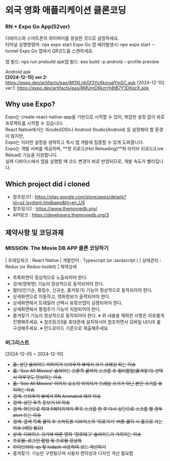 # 외국 영화 애플리케이션 클론코딩

### RN + Expo Go App(52ver)

디바이스와 스마트폰의 와이파이를 동일한 것으로 설정하세요.  
터미널 실행명령어: npx expo start
Expo Go 앱 에러발생시: npx expo start --tunnel
Expo Go 앱에서 QR코드를 스캔하세요.

앱 빌드: npx run prebuild
apk앱 빌드: eas build -p android --profile preview

Android apk  
**[2024-12-15] ver.2:** https://expo.dev/artifacts/eas/jM1XLnbGf3YsXkorueYmSC.apk
[2024-12-10] ver.1: https://expo.dev/artifacts/eas/8MUmD6kzrrh8tB7Y1DKqcX.apk

## Why use Expo?

Expo는 create-react-native-app을 기반으로 시작할 수 있어, 복잡한 설정 없이 바로 프로젝트를 시작할 수 있습니다.  
React Native에서는 Xcode(iOS)나 Android Studio(Android) 등 설정해야 할 환경이 많지만,  
Expo는 이러한 설정을 생략하고 즉시 앱 개발에 집중할 수 있게 도와줍니다.  
Expo는 개발 서버를 제공하며, **핫 리로드(Hot Reloading)**와 라이브 리로드(Live Reload) 기능을 지원합니다.  
실제 디바이스에서 앱을 실행할 때 코드 변경이 바로 반영되므로, 개발 속도가 빨라집니다.

## Which project did i cloned

- 참조링크1 : https://play.google.com/store/apps/details?id=uz.isystem.tmdbapp&hl=en_US
- 참조링크2 : https://www.themoviedb.org/
- API링크 : https://developers.themoviedb.org/3

## 제약사항 및 코딩과제

### MISSION. The Movie DB APP 클론 코딩하기

| 프레임워크
: React Native
| 개발언어
: Typescript (or Javascript )
| 상태관리
: Redux (or Redux-toolkit)
| 제약상세

- 목록화면이 정상적으로 노출되어야 한다.
- 검색(영화명) 기능이 정상적으로 동작되어야 한다.
- 필터(인기순, 평점수, 신규순, 즐겨찾기) 기능이 정상적으로 동작되어야 한다.
- 상세화면으로 이동하고, 영화정보가 출력되어야 한다.
- 상세화면에서 트레일러 선택시 유튜브앱이 실행되어야 한다.
- 상세화면에서 평점주기 기능이 지원되어야 한다.
- 즐겨찾기 기능이 정상적으로 동작되어야 한다.
  ※ 위 내용을 제외한 사항은 자유롭게 진행해주세요.
  ※ 참조링크3을 휴대폰에 설치하시어 참조하면서 모바일 UI/UX 를 구성해주세요.
  ※ 안드로이드 기준으로 제출해주세요.

### 버그리스트

[2024-12-05 ~ 2024-12-10]

- ~~홈: 상단 슬라이드 이미지가 브라우저 뷰에서 크기 크래싱 되는 이슈~~
- ~~홈: 'See All Movies' 슬라이드 오른쪽 끝까지 스크롤 후 필터팝업(즐겨찾기) 선택 시 아무것도 안보이는 이슈~~
- ~~홈: 'See All Movies' 이미지 요소의 이미지가 프레임 크기가 아닌 본인 크기를 유지하는 이슈~~
- ~~검색: 브라우저 뷰에서 RN Animated 에러 이슈~~
- ~~검색: 상단 우측 돋보기 UI 이슈~~
- ~~검색: 하단으로 최대 5페이지까지 쭈욱 스크롤 한 후 다시 상단으로 스크롤 할 경우 alert 뜨는 이슈~~
- ~~검색: 검색 목록 클릭 후 스마트폰 디바이스의 '뒤로가기' 버튼 클릭 시 홈으로 가는 이슈 (세팅 필요)~~
- ~~상세: 디바이스 크기에 따른 영화 '장르태그' 슬라이드가 가려지는 이슈~~
- ~~프로필: 로그인 팝업 및 프로필 정상화~~
- ~~라이브러리: qs 및 lodash 사용하여 코드 개선하기~~
- 즐겨찾기: 기능만 구현됬으며 사용자 편의성과 디자인 개선 필요함
